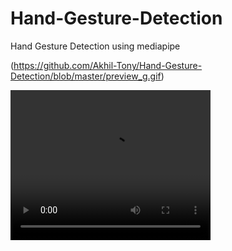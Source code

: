# Hand-Gesture-Detection
Hand Gesture Detection using mediapipe

(https://github.com/Akhil-Tony/Hand-Gesture-Detection/blob/master/preview_g.gif)

<video width="320" height="240" controls>
  <source src="https://github.com/Akhil-Tony/Hand-Gesture-Detection/blob/master/preview.mp4?raw=true" type="video/mp4">
</video>

